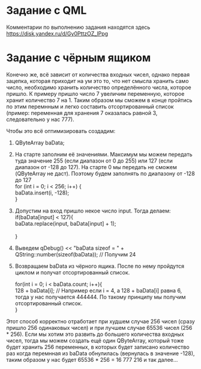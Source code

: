 # Задание с QML
Комментарии по выполнению задания находятся здесь https://disk.yandex.ru/d/Gy0PttzOZ_lPpg

# Задание с чёрным ящиком
Конечно же, всё зависит от количества входных чисел, однако первая зацепка, которая приходит на ум это то, что нет смысла хранить само число, необходимо хранить количество определённого числа, которое пришло. К примеру пришло число 7 увеличим переменную, которое хранит количество 7 на 1. Таким образом мы сможем в конце пройтись по этим перемнным и легко составить отсортированный список (пример: переменная для хранения 7 оказалась равной 3, следовательно у нас 777). <br> 

Чтобы это всё оптимизировать создадим: <br> 
1) QByteArray baData;
2) На старте заполним её значениями. Максимум мы можем передать туда значение 255 (если диапазон от 0 до 255) или 127 (если диапазон от -128 до 127). На старте 0 мы передать не сможем (QByteArray не даст). Поэтому будем заполнять по диапазону от -128 до 127 <br> 
   for (int i = 0; i < 256; i++) { <br> 
        baData.insert(i, -128); <br> 
    } <br>

3) Допустим на вход пришло некое число input. Тогда делаем:  <br> 
    if(baData[input] < 127){ <br> 
        baData.replace(input, baData[input] + 1);  <br>          
    } <br>

4) Выведем  qDebug() << "baData sizeof = " + QString::number(sizeof(baData)); // Получим 24

5) Возвращаем baData из чёрного ящика. После по нему пройдутся циклом и получат отсортированный список. <br>

   for(int i = 0; i < baData.count; i++){ <br>
      128 + baData[i]; // Например если i = 4, а 128 + baData[i] равна 6, тогда у нас получается 444444. По такому принципу мы получим отсортированный список. <br>
   } <br>

Этот способ корректно отработает при худшем случае 256 чисел (сразу пришло 256 одинаковых чисел) и при лучшем случае 65536 чисел (256 * 256). Если мы хотим это развить до большего количества входных чисел, тогда мы можем создать ещё один QByteArray, который тоже будет хранить 256 переменных, в которых будет записано количество раз когда перемнная из baData обнулилась (вернулась в значение -128), таким образом у нас будет 65536 * 256 = 16 777 216 и так далее... <br>
